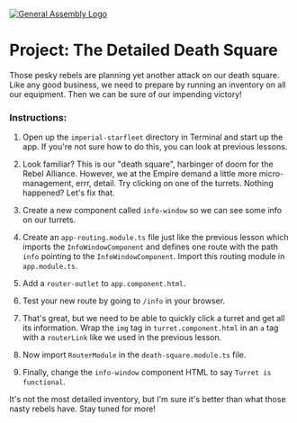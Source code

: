 [![General Assembly Logo](https://camo.githubusercontent.com/1a91b05b8f4d44b5bbfb83abac2b0996d8e26c92/687474703a2f2f692e696d6775722e636f6d2f6b6538555354712e706e67)](https://generalassemb.ly/education/web-development-immersive)

# Project: The **Detailed** Death Square

Those pesky rebels are planning yet another attack on our death square.  Like any good business, we need to prepare by running an inventory on all our equipment.  Then we can be sure of our impending victory!

### Instructions:

1. Open up the `imperial-starfleet` directory in Terminal and start up the app.  If you're not sure how to do this, you can look at previous lessons.

2. Look familiar?  This is our "death square", harbinger of doom for the Rebel Alliance.  However, we at the Empire demand a little more micro-management, errr, detail.  Try clicking on one of the turrets.  Nothing happened?  Let's fix that.

3. Create a new component called `info-window` so we can see some info on our turrets.

4. Create an `app-routing.module.ts` file just like the previous lesson which imports the `InfoWindowComponent` and defines one route with the path `info` pointing to the `InfoWindowComponent`. Import this routing module in `app.module.ts`.

5. Add a `router-outlet` to `app.component.html`.

6. Test your new route by going to `/info` in your browser.

7. That's great, but we need to be able to quickly click a turret and get all its information.  Wrap the `img` tag in `turret.component.html` in an `a` tag with a `routerLink` like we used in the previous lesson.

8. Now import `RouterModule` in the `death-square.module.ts` file.

9. Finally, change the `info-window` component HTML to say `Turret is functional`.

It's not the most detailed inventory, but I'm sure it's better than what those nasty rebels have.  Stay tuned for more!